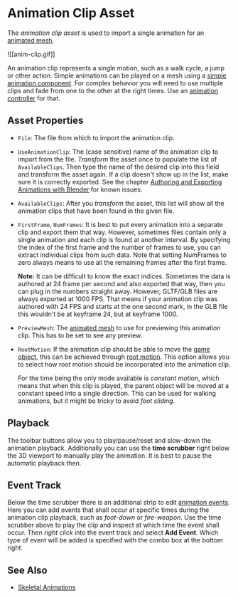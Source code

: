 # Animation Clip Asset

The *animation clip asset* is used to import a single animation for an [animated mesh](animated-mesh-asset.md).

![[anim-clip.gif]]

An animation clip represents a single motion, such as a walk cycle, a jump or other action. Simple animations can be played on a mesh using a [simple animation component](simple-animation-component.md). For complex behavior you will need to use multiple clips and fade from one to the other at the right times. Use an [animation controller](Animation-Controller.md) for that.

## Asset Properties

* `File`: The file from which to import the animation clip.

* `UseAnimationClip`: The (case sensitive) name of the animation clip to import from the file. *Transform* the asset once to populate the list of `AvailableClips`. Then type the name of the desired clip into this field and transform the asset again. If a clip doesn't show up in the list, make sure it is correctly exported. See the chapter [Authoring and Exporting Animations with Blender](blender-export.md) for known issues.

* `AvailableClips`: After you *transform* the asset, this list will show all the animation clips that have been found in the given file.

* `FirstFrame`, `NumFrames`: It is best to put every animation into a separate clip and export them that way. However, sometimes files contain only a single animation and each clip is found at another interval. By specifying the index of the first frame and the number of frames to use, you can extract individual clips from such data. Note that setting NumFrames to zero always means to use all the remaining frames after the first frame.

  **Note:** It can be difficult to know the exact indices. Sometimes the data is authored at 24 frame per second and also exported that way, then you can plug in the numbers straight away. However, GLTF/GLB files are always exported at 1000 FPS. That means if your animation clip was authored with 24 FPS and starts at the one second mark, in the GLB file this wouldn't be at keyframe 24, but at keyframe 1000.

* `PreviewMesh`: The [animated mesh](animated-mesh-asset.md) to use for previewing this animation clip. This has to be set to see any preview.

* `RootMotion`: If the animation clip should be able to move the [game object](../../runtime/world/game-objects.md), this can be achieved through [root motion](root-motion.md). This option allows you to select how root motion should be incorporated into the animation clip.

  For the time being the only mode available is *constant motion*, which means that when this clip is played, the parent object will be moved at a constant speed into a single direction. This can be used for walking animations, but it might be tricky to avoid *foot sliding*.

## Playback

The toolbar buttons allow you to play/pause/reset and slow-down the animation playback. Additionally you can use the **time scrubber** right below the 3D viewport to manually play the animation. It is best to pause the automatic playback then.

## Event Track

Below the time scrubber there is an additional strip to edit [animation events](animation-events.md). Here you can add events that shall occur at specific times during the animation clip playback, such as *foot-down* or *fire-weapon*. Use the time scrubber above to play the clip and inspect at which time the event shall occur. Then *right click* into the event track and select **Add Event**. Which type of event will be added is specified with the combo box at the bottom right.

## See Also


* [Skeletal Animations](Skeletal-Animation.md)